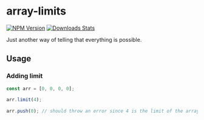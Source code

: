 # array-limits  
[![NPM Version][npm-image]][npm-url]
[![Downloads Stats][npm-downloads]][npm-url]  
  
Just another way of telling that everything is possible.  
  
## Usage  
  
### Adding limit  
  
```javascript
const arr = [0, 0, 0, 0];  
  
arr.limit(4);  
  
arr.push(0); // should throw an error since 4 is the limit of the array
```
  
<!-- Markdown link & img dfn's -->
[npm-image]: https://img.shields.io/npm/v/array-limits.svg?style=flat-square
[npm-url]: https://www.npmjs.com/package/array-limits
[npm-downloads]: https://img.shields.io/npm/dm/array-limits.svg?style=flat-square
